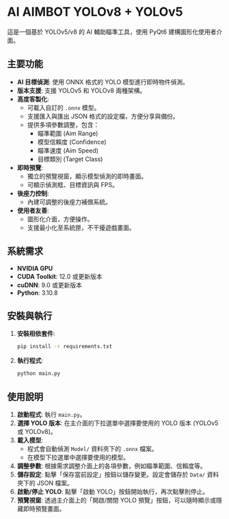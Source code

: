 # AI AIMBOT YOLOv8 + YOLOv5
這是一個基於 YOLOv5/v8 的 AI 輔助瞄準工具，使用 PyQt6 建構圖形化使用者介面。

## 主要功能

*   **AI 目標偵測**: 使用 ONNX 格式的 YOLO 模型進行即時物件偵測。
*   **版本支援**: 支援 YOLOv5 和 YOLOv8 兩種架構。
*   **高度客製化**:
    *   可載入自訂的 `.onnx` 模型。
    *   支援匯入與匯出 JSON 格式的設定檔，方便分享與備份。
    *   提供多項參數調整，包含：
        *   瞄準範圍 (Aim Range)
        *   模型信賴度 (Confidence)
        *   瞄準速度 (Aim Speed)
        *   目標類別 (Target Class)
*   **即時預覽**:
    *   獨立的預覽視窗，顯示模型偵測的即時畫面。
    *   可顯示偵測框、目標資訊與 FPS。
*   **後座力控制**:
    *   內建可調整的後座力補償系統。
*   **使用者友善**:
    *   圖形化介面，方便操作。
    *   支援最小化至系統匣，不干擾遊戲畫面。

## 系統需求

*   **NVIDIA GPU**
*   **CUDA Toolkit**: 12.0 或更新版本
*   **cuDNN**: 9.0 或更新版本
*   **Python**: 3.10.8

## 安裝與執行

1.  **安裝相依套件**:
    ```bash
    pip install -r requirements.txt
    ```

2.  **執行程式**:
    ```bash
    python main.py
    ```

## 使用說明

1.  **啟動程式**: 執行 `main.py`。
2.  **選擇 YOLO 版本**: 在主介面的下拉選單中選擇要使用的 YOLO 版本 (YOLOv5 或 YOLOv8)。
3.  **載入模型**:
    *   程式會自動偵測 `Model/` 資料夾下的 `.onnx` 檔案。
    *   在模型下拉選單中選擇要使用的模型。
4.  **調整參數**: 根據需求調整介面上的各項參數，例如瞄準範圍、信賴度等。
5.  **儲存設定**: 點擊「保存當前設定」按鈕以儲存變更。設定會儲存於 `Data/` 資料夾下的 JSON 檔案。
6.  **啟動/停止 YOLO**: 點擊「啟動 YOLO」按鈕開始執行，再次點擊則停止。
7.  **預覽視窗**: 透過主介面上的「開啟/關閉 YOLO 預覽」按鈕，可以隨時顯示或隱藏即時預覽畫面。
